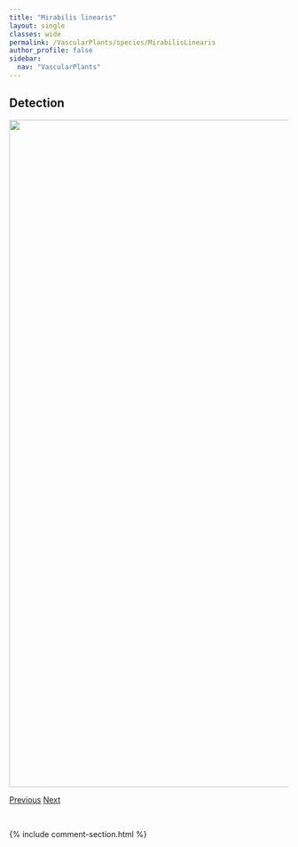 ```yaml
---
title: "Mirabilis linearis"
layout: single
classes: wide
permalink: /VascularPlants/species/MirabilisLinearis
author_profile: false
sidebar:
  nav: "VascularPlants"
---
```


<h2>Detection</h2>

<a href="https://drive.google.com/uc?export=view&id=1e0IRK2pWsnk7aEfMGkeyM456AzHVCxUH">
<img src="https://drive.google.com/uc?export=view&id=1e0IRK2pWsnk7aEfMGkeyM456AzHVCxUH" height = "1200" width = "800">
</a>


<a href="/DevelopmentWebsite/VascularPlants/species/MirabilisAlbida" class="pagination--pager" title="Mirabilis albida">Previous</a> <a href="/DevelopmentWebsite/VascularPlants/species/MitellaBreweri" class="pagination--pager" title="Mitella breweri">Next</a>

<p>&nbsp;</p>

{% include comment-section.html %}
